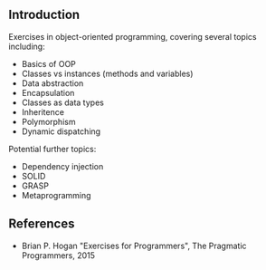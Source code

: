 ## Introduction
Exercises in object-oriented programming, covering several topics including:
* Basics of OOP
* Classes vs instances (methods and variables)
* Data abstraction
* Encapsulation
* Classes as data types
* Inheritence
* Polymorphism
* Dynamic dispatching

Potential further topics:
* Dependency injection
* SOLID
* GRASP
* Metaprogramming


## References
* Brian P. Hogan "Exercises for Programmers", The Pragmatic Programmers, 2015
